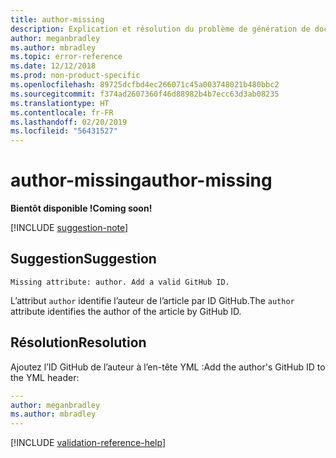 ```yaml
---
title: author-missing
description: Explication et résolution du problème de génération de documents author-missing.
author: meganbradley
ms.author: mbradley
ms.topic: error-reference
ms.date: 12/12/2018
ms.prod: non-product-specific
ms.openlocfilehash: 89725dcfbd4ec266071c45a003748021b480bbc2
ms.sourcegitcommit: f374ad2607360f46d88982b4b7ecc63d3ab08235
ms.translationtype: HT
ms.contentlocale: fr-FR
ms.lasthandoff: 02/20/2019
ms.locfileid: "56431527"
---
```

# <a name="author-missing"></a><span data-ttu-id="4a84a-103">author-missing</span><span class="sxs-lookup"><span data-stu-id="4a84a-103">author-missing</span></span>

<span data-ttu-id="4a84a-104">**Bientôt disponible !**</span><span class="sxs-lookup"><span data-stu-id="4a84a-104">**Coming soon!**</span></span>

[!INCLUDE [suggestion-note](includes/suggestion-note.md)]

## <a name="suggestion"></a><span data-ttu-id="4a84a-105">Suggestion</span><span class="sxs-lookup"><span data-stu-id="4a84a-105">Suggestion</span></span>

`Missing attribute: author. Add a valid GitHub ID.`

<span data-ttu-id="4a84a-106">L’attribut `author` identifie l’auteur de l’article par ID GitHub.</span><span class="sxs-lookup"><span data-stu-id="4a84a-106">The `author` attribute identifies the author of the article by GitHub ID.</span></span> 

## <a name="resolution"></a><span data-ttu-id="4a84a-107">Résolution</span><span class="sxs-lookup"><span data-stu-id="4a84a-107">Resolution</span></span>

<span data-ttu-id="4a84a-108">Ajoutez l’ID GitHub de l’auteur à l’en-tête YML :</span><span class="sxs-lookup"><span data-stu-id="4a84a-108">Add the author's GitHub ID to the YML header:</span></span>

```yml
---
author: meganbradley
ms.author: mbradley
---
```

<!--make sure to add this file to your includes folder and verify the path-->
[!INCLUDE [validation-reference-help](includes/validation-reference-help.md)]